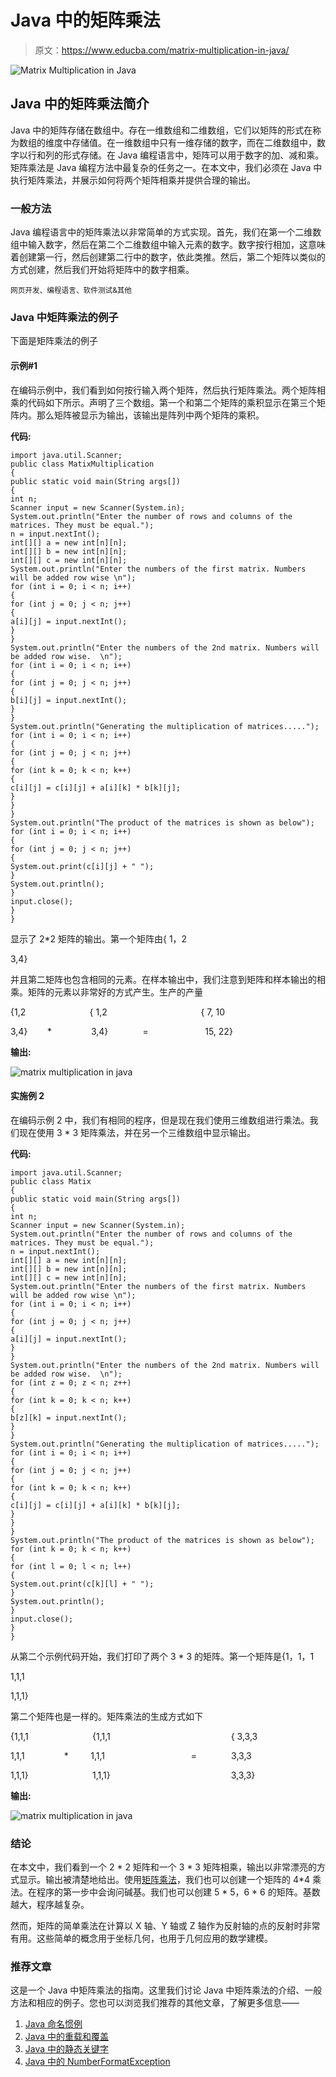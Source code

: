 # Java 中的矩阵乘法

> 原文：<https://www.educba.com/matrix-multiplication-in-java/>

![Matrix Multiplication in Java](img/3cc499bce6b4616598f74379f0f68276.png)



## Java 中的矩阵乘法简介

Java 中的矩阵存储在数组中。存在一维数组和二维数组，它们以矩阵的形式在称为数组的维度中存储值。在一维数组中只有一维存储的数字，而在二维数组中，数字以行和列的形式存储。在 Java 编程语言中，矩阵可以用于数字的加、减和乘。矩阵乘法是 Java 编程方法中最复杂的任务之一。在本文中，我们必须在 Java 中执行矩阵乘法，并展示如何将两个矩阵相乘并提供合理的输出。

### 一般方法

Java 编程语言中的矩阵乘法以非常简单的方式实现。首先，我们在第一个二维数组中输入数字，然后在第二个二维数组中输入元素的数字。数字按行相加，这意味着创建第一行，然后创建第二行中的数字，依此类推。然后，第二个矩阵以类似的方式创建，然后我们开始将矩阵中的数字相乘。

<small>网页开发、编程语言、软件测试&其他</small>

### Java 中矩阵乘法的例子

下面是矩阵乘法的例子

#### 示例#1

在编码示例中，我们看到如何按行输入两个矩阵，然后执行矩阵乘法。两个矩阵相乘的代码如下所示。声明了三个数组。第一个和第二个矩阵的乘积显示在第三个矩阵内。那么矩阵被显示为输出，该输出是阵列中两个矩阵的乘积。

**代码:**

```
import java.util.Scanner;
public class MatixMultiplication
{
public static void main(String args[])
{
int n;
Scanner input = new Scanner(System.in);
System.out.println("Enter the number of rows and columns of the matrices. They must be equal.");
n = input.nextInt();
int[][] a = new int[n][n];
int[][] b = new int[n][n];
int[][] c = new int[n][n];
System.out.println("Enter the numbers of the first matrix. Numbers will be added row wise \n");
for (int i = 0; i < n; i++)
{
for (int j = 0; j < n; j++)
{
a[i][j] = input.nextInt();
}
}
System.out.println("Enter the numbers of the 2nd matrix. Numbers will be added row wise.  \n");
for (int i = 0; i < n; i++)
{
for (int j = 0; j < n; j++)
{
b[i][j] = input.nextInt();
}
}
System.out.println("Generating the multiplication of matrices.....");
for (int i = 0; i < n; i++)
{
for (int j = 0; j < n; j++)
{
for (int k = 0; k < n; k++)
{
c[i][j] = c[i][j] + a[i][k] * b[k][j];
}
}
}
System.out.println("The product of the matrices is shown as below");
for (int i = 0; i < n; i++)
{
for (int j = 0; j < n; j++)
{
System.out.print(c[i][j] + " ");
}
System.out.println();
}
input.close();
}
}
```

显示了 2*2 矩阵的输出。第一个矩阵由{ 1，2

3,4}

并且第二矩阵也包含相同的元素。在样本输出中，我们注意到矩阵和样本输出的相乘。矩阵的元素以非常好的方式产生。生产的产量

{1,2                          { 1,2                                      { 7, 10

3,4}        *                3,4}              =                       15, 22}

**输出:**

![matrix multiplication in java](img/6126ac69362b32d05ecda6449c134050.png)



#### 实施例 2

在编码示例 2 中，我们有相同的程序，但是现在我们使用三维数组进行乘法。我们现在使用 3 * 3 矩阵乘法，并在另一个三维数组中显示输出。

**代码:**

```
import java.util.Scanner;
public class Matix
{
public static void main(String args[])
{
int n;
Scanner input = new Scanner(System.in);
System.out.println("Enter the number of rows and columns of the matrices. They must be equal.");
n = input.nextInt();
int[][] a = new int[n][n];
int[][] b = new int[n][n];
int[][] c = new int[n][n];
System.out.println("Enter the numbers of the first matrix. Numbers will be added row wise \n");
for (int i = 0; i < n; i++)
{
for (int j = 0; j < n; j++)
{
a[i][j] = input.nextInt();
}
}
System.out.println("Enter the numbers of the 2nd matrix. Numbers will be added row wise.  \n");
for (int z = 0; z < n; z++)
{
for (int k = 0; k < n; k++)
{
b[z][k] = input.nextInt();
}
}
System.out.println("Generating the multiplication of matrices.....");
for (int i = 0; i < n; i++)
{
for (int j = 0; j < n; j++)
{
for (int k = 0; k < n; k++)
{
c[i][j] = c[i][j] + a[i][k] * b[k][j];
}
}
}
System.out.println("The product of the matrices is shown as below");
for (int k = 0; k < n; k++)
{
for (int l = 0; l < n; l++)
{
System.out.print(c[k][l] + " ");
}
System.out.println();
}
input.close();
}
}
```

从第二个示例代码开始，我们打印了两个 3 * 3 的矩阵。第一个矩阵是{1，1，1

1,1,1

1,1,1}

第二个矩阵也是一样的。矩阵乘法的生成方式如下

{1,1,1                          {1,1,1                                                 { 3,3,3

1,1,1                *         1,1,1                                   =              3,3,3

1,1,1}                          1,1,1}                                                 3,3,3}

**输出:**

![matrix multiplication in java](img/bc92db31b5f0eeaa389870b8f56f6dda.png)



### 结论

在本文中，我们看到一个 2 * 2 矩阵和一个 3 * 3 矩阵相乘，输出以非常漂亮的方式显示。输出被清楚地给出。使用[矩阵乘法](https://www.educba.com/matrix-multiplication-in-matlab/)，我们也可以创建一个矩阵的 4*4 乘法。在程序的第一步中会询问碱基。我们也可以创建 5 * 5，6 * 6 的矩阵。基数越大，程序越复杂。

然而，矩阵的简单乘法在计算以 X 轴、Y 轴或 Z 轴作为反射轴的点的反射时非常有用。这些简单的概念用于坐标几何，也用于几何应用的数学建模。

### 推荐文章

这是一个 Java 中矩阵乘法的指南。这里我们讨论 Java 中矩阵乘法的介绍、一般方法和相应的例子。您也可以浏览我们推荐的其他文章，了解更多信息——

1.  [Java 命名惯例](https://www.educba.com/java-naming-conventions/)
2.  [Java 中的重载和覆盖](https://www.educba.com/overloading-and-overriding-in-java/)
3.  [Java 中的静态关键字](https://www.educba.com/static-keyword-in-java/)
4.  [Java 中的 NumberFormatException](https://www.educba.com/numberformatexception-in-java/)





